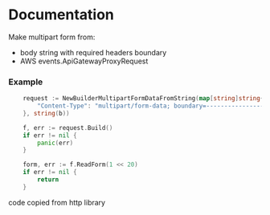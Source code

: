 # Documentation

Make multipart form from:

- body string with required headers boundary
- AWS events.ApiGatewayProxyRequest

### Example
```go
	request := NewBuilderMultipartFormDataFromString(map[string]string{
		"Content-Type": "multipart/form-data; boundary=--------------------------423813977796892037623442",
	}, string(b))

	f, err := request.Build()
	if err != nil {
		panic(err)
	}

	form, err := f.ReadForm(1 << 20)
	if err != nil {
		return
	}
```

code copied from http library